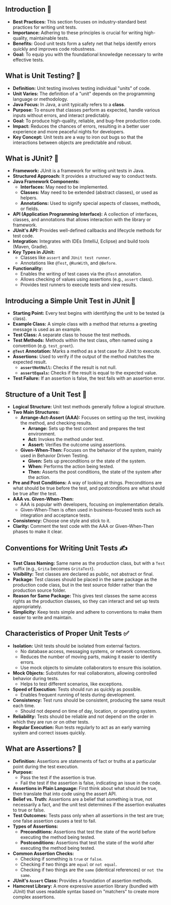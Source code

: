## Introduction 🚀

- **Best Practices:** This section focuses on industry-standard best practices for writing unit tests.
- **Importance:** Adhering to these principles is crucial for writing high-quality, maintainable tests.
- **Benefits:** Good unit tests form a safety net that helps identify errors quickly and improves code robustness.
- **Goal:** To equip you with the foundational knowledge necessary to write effective tests.

## What is Unit Testing? 🤔

- **Definition:** Unit testing involves testing individual "units" of code.
- **Unit Varies:** The definition of a "unit" depends on the programming language or methodology.
- **Java Focus:** In Java, a unit typically refers to a **class**.
- **Purpose:** To ensure that classes perform as expected, handle various inputs without errors, and interact predictably.
- **Goal:** To produce high-quality, reliable, and bug-free production code.
- **Impact:** Reduces the chances of errors, resulting in a better user experience and more peaceful nights for developers.
- **Key Concept:** Unit tests are a way to iron out bugs so that the interactions between objects are predictable and robust.

## What is JUnit? 🧰

- **Framework:** JUnit is a framework for writing unit tests in Java.
- **Structured Approach:** It provides a structured way to conduct tests.
- **Java Framework Components:**
    - **Interfaces:** May need to be implemented.
    - **Classes:** May need to be extended (abstract classes), or used as helpers.
    - **Annotations:** Used to signify special aspects of classes, methods, or fields.
- **API (Application Programming Interface):** A collection of interfaces, classes, and annotations that allows interaction with the library or framework.
- **JUnit's API:** Provides well-defined callbacks and lifecycle methods for test code.
- **Integration:** Integrates with IDEs (IntelliJ, Eclipse) and build tools (Maven, Gradle).
- **Key Types in JUnit:**
    - Classes like `assert` and `JUnit test runner`.
    - Annotations like `@Test`, `@RunWith`, and `@Before`.
- **Functionality:**
    - Enables the writing of test cases via the `@Test` annotation.
    - Allows checking of values using assertions (e.g., `assert` class).
    - Provides test runners to execute tests and view results.

## Introducing a Simple Unit Test in JUnit 🧪

- **Starting Point:** Every test begins with identifying the unit to be tested (a class).
- **Example Class:** A simple class with a method that returns a greeting message is used as an example.
- **Test Class:** A separate class to house the test methods.
- **Test Methods:** Methods within the test class, often named using a convention (e.g. `test_greet`).
- **`@Test` Annotation:** Marks a method as a test case for JUnit to execute.
- **Assertions:** Used to verify if the output of the method matches the expected result.
    - **`assertNotNull`:** Checks if the result is not null.
    - **`assertEquals`:** Checks if the result is equal to the expected value.
- **Test Failure:** If an assertion is false, the test fails with an assertion error.

## Structure of a Unit Test 🧱

- **Logical Structure:** Unit test methods generally follow a logical structure.
- **Two Main Structures:**
    - **Arrange-Act-Assert (AAA):** Focuses on setting up the test, invoking the method, and checking results.
        - **Arrange:** Sets up the test context and prepares the test environment.
        - **Act:** Invokes the method under test.
        - **Assert:** Verifies the outcome using assertions.
    - **Given-When-Then:** Focuses on the behavior of the system, mainly used in Behavior Driven Testing.
        - **Given:** Sets up preconditions or the state of the system.
        - **When:** Performs the action being tested.
        - **Then:** Asserts the post conditions, the state of the system after the action.
- **Pre and Post Conditions:** A way of looking at things. Preconditions are what should be true before the test, and postconditions are what should be true after the test.
- **AAA vs. Given-When-Then:**
    - AAA is popular with developers, focusing on implementation details.
    - Given-When-Then is often used in business-focused tests such as integration and acceptance tests.
- **Consistency:** Choose one style and stick to it.
- **Clarity:** Comment the test code with the AAA or Given-When-Then phases to make it clear.

## Conventions for Writing Unit Tests ✍️

- **Test Class Naming:** Same name as the production class, but with a `Test` suffix (e.g., `Grita` becomes `GritaTest`).
- **Visibility:** Test classes are declared as public, not abstract or final.
- **Package:** Test classes should be placed in the same package as the production code class, but in the test source folder rather than the production source folder.
- **Reason for Same Package:** This gives test classes the same access rights as the production classes, so they can interact and set up tests appropriately.
- **Simplicity:** Keep tests simple and adhere to conventions to make them easier to write and maintain.

## Characteristics of Proper Unit Tests ✅

- **Isolation:** Unit tests should be isolated from external factors.
    - No database access, messaging systems, or network connections.
    - Reduces the number of moving parts, making it easier to identify errors.
    - Use mock objects to simulate collaborators to ensure this isolation.
- **Mock Objects:** Substitutes for real collaborators, allowing controlled behavior during tests.
    - Helps to test different scenarios, like exceptions.
- **Speed of Execution:** Tests should run as quickly as possible.
    - Enables frequent running of tests during development.
- **Consistency:** Test runs should be consistent, producing the same result each time.
    - Should not depend on time of day, location, or operating system.
- **Reliability:** Tests should be reliable and not depend on the order in which they are run or on other tests.
- **Regular Execution:** Run tests regularly to act as an early warning system and correct issues quickly.

## What are Assertions? 🤔

- **Definition:** Assertions are statements of fact or truths at a particular point during the test execution.
- **Purpose:**
    - Pass the test if the assertion is true.
    - Fail the test if the assertion is false, indicating an issue in the code.
- **Assertions in Plain Language:** First think about what should be true, then translate that into code using the assert API.
- **Belief vs. Truth:** Assertions are a belief that something is true, not necessarily a fact, and the unit test determines if the assertion evaluates to true or false.
- **Test Outcomes:** Tests pass only when all assertions in the test are true; one false assertion causes a test to fail.
- **Types of Assertions:**
    - **Preconditions:** Assertions that test the state of the world before executing the method being tested.
    - **Postconditions:** Assertions that test the state of the world after executing the method being tested.
- **Common Assertion Checks:**
    - Checking if something is `true` or `false`.
    - Checking if two things are `equal` or `not equal`.
    - Checking if two things are the `same` (identical references) or `not the same`.
- **JUnit's `Assert` Class:** Provides a foundation of assertion methods.
- **Hamcrest Library:** A more expressive assertion library (bundled with JUnit) that uses readable syntax based on "matchers" to create more complex assertions.
